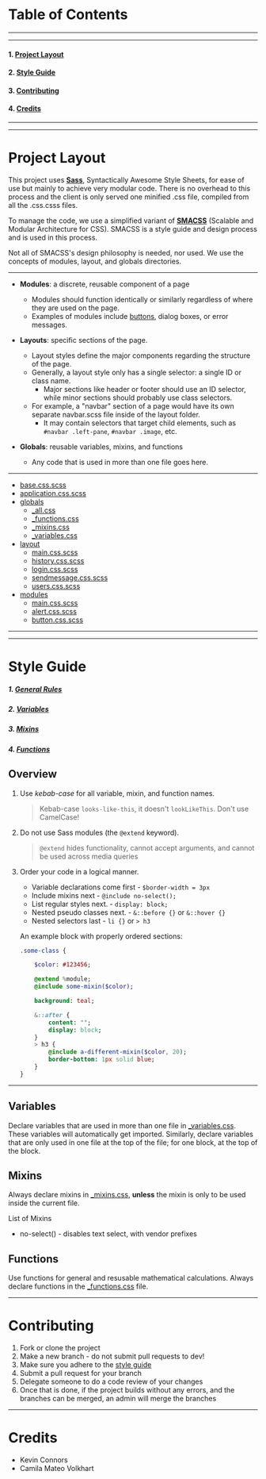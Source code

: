 # Table of Contents
----
----
#### 1. [Project Layout](#project-layout)
#### 2. [Style Guide](#style-guide)
#### 3. [Contributing](#contributing)
#### 4. [Credits](#credits)

----
----

# Project Layout 

This project uses [**Sass**](http://sass-lang.com/), Syntactically Awesome Style Sheets, for ease of use but mainly to achieve very modular code.  There is no overhead to this process and the client is only served one minified .css file, compiled from all the .css.csss files.  

To manage the code, we use a simplified variant of [**SMACSS**](https://smacss.com/) (Scalable and Modular Architecture for CSS).  SMACSS is a style guide and design process and is used in this process.

Not all of SMACSS's design philosophy is needed, nor used.  We use the concepts of modules, layout, and globals directories.

----

- **Modules**: a discrete, reusable component of a page
    - Modules should function identically or similarly regardless of where they are used on the page.
    - Examples of modules include [buttons](https://github.com/CSC322-Grinnell/notifications/blob/dev/app/assets/stylesheets/modules/button.css.scss), dialog boxes, or error messages.

- **Layouts**: specific sections of the page.
    - Layout styles define the major components regarding the structure of the page. 
    - Generally, a layout style only has a single selector: a single ID or class name.
        - Major sections like header or footer should use an ID selector, while minor sections should probably use class selectors.
    - For example, a "navbar" section of a page would have its own separate navbar.scss file inside of the layout folder.
        - It may contain selectors that target child elements, such as `#navbar .left-pane`, `#navbar .image`, etc.

- **Globals**: reusable variables, mixins, and functions
    - Any code that is used in more than one file goes here.

----

- [base.css.scss](https://github.com/CSC322-Grinnell/notifications/blob/css-documentation/app/assets/stylesheets/base.css.scss)
- [application.css.scss](https://github.com/CSC322-Grinnell/notifications/blob/css-documentation/app/assets/stylesheets/application.css.scss)
- [globals](https://github.com/CSC322-Grinnell/notifications/tree/dev/app/assets/stylesheets/globals)
    - [_all.css](https://github.com/CSC322-Grinnell/notifications/blob/dev/app/assets/stylesheets/globals/_all.scss)
    - [_functions.css](https://github.com/CSC322-Grinnell/notifications/blob/dev/app/assets/stylesheets/globals/_functions.scss)
    - [_mixins.css](https://github.com/CSC322-Grinnell/notifications/blob/dev/app/assets/stylesheets/globals/_mixins.scss)
    - [_variables.css](https://github.com/CSC322-Grinnell/notifications/blob/dev/app/assets/stylesheets/globals/_variables.scss)
- [layout](https://github.com/CSC322-Grinnell/notifications/tree/dev/app/assets/stylesheets/layout)
    - [main.css.scss](https://github.com/CSC322-Grinnell/notifications/blob/dev/app/assets/stylesheets/layout/main.css.scss)
    - [history.css.scss](https://github.com/CSC322-Grinnell/notifications/blob/dev/app/assets/stylesheets/layout/history.css.scss)    
    - [login.css.scss](https://github.com/CSC322-Grinnell/notifications/blob/dev/app/assets/stylesheets/layout/login.css.scss)
    - [sendmessage.css.scss](https://github.com/CSC322-Grinnell/notifications/blob/dev/app/assets/stylesheets/layout/sendmessage.css.scss)
    - [users.css.scss](https://github.com/CSC322-Grinnell/notifications/blob/dev/app/assets/stylesheets/layout/users.css.scss)
- [modules](https://github.com/CSC322-Grinnell/notifications/tree/dev/app/assets/stylesheets/modules)
    - [main.css.scss](https://github.com/CSC322-Grinnell/notifications/blob/dev/app/assets/stylesheets/modules/main.css.scss)
    - [alert.css.scss](https://github.com/CSC322-Grinnell/notifications/blob/dev/app/assets/stylesheets/modules/alert.css.scss)
    - [button.css.scss](https://github.com/CSC322-Grinnell/notifications/blob/dev/app/assets/stylesheets/modules/button.css.scss)

----
----
# Style Guide

##### 1. [General Rules](#overview)
##### 2. [Variables](#variables)
##### 3. [Mixins](#mixins)
##### 4. [Functions](#functions)

## Overview

1. Use *kebab-case* for all variable, mixin, and function names.
    > Kebab-case `looks-like-this`, it doesn't `lookLikeThis`.  Don't use CamelCase!

2. Do not use Sass modules (the `@extend` keyword).
    > `@extend` hides functionality, cannot accept arguments, and cannot be used across media queries

3. Order your code in a logical manner.
    - Variable declarations come first - `$border-width = 3px`
    - Include mixins next - `@include no-select();`
    - List regular styles next. - `display: block;`
    - Nested pseudo classes next. - `&::before {}` or `&::hover {}` 
    - Nested selectors last - `li {}` or `> h3`

    An example block with properly ordered sections:

    ```sass
    .some-class {

        $color: #123456;

        @extend %module; 
        @include some-mixin($color);

        background: teal;

        &::after {
            content: "";
            display: block;
        }
        > h3 {
            @include a-different-mixin($color, 20);
            border-bottom: 1px solid blue;
        }
    }
    ```
----

## Variables

Declare variables that are used in more than one file in [_variables.css](https://github.com/CSC322-Grinnell/notifications/blob/dev/app/assets/stylesheets/globals/_variables.scss). These variables will automatically get imported.  Similarly, declare variables that are only used in one file at the top of the file; for one block, at the top of the block.

## Mixins

Always declare mixins in [_mixins.css](https://github.com/CSC322-Grinnell/notifications/blob/dev/app/assets/stylesheets/globals/_mixins.scss), **unless** the mixin is only to be used inside the current file.

List of Mixins
- no-select() - disables text select, with vendor prefixes

## Functions

Use functions for general and resusable mathematical calculations.  Always declare functions in the [_functions.css](https://github.com/CSC322-Grinnell/notifications/blob/dev/app/assets/stylesheets/globals/_functions.scss) file.

----

# Contributing

1. Fork or clone the project
2. Make a new branch - do not submit pull requests to dev!
3. Make sure you adhere to the [style guide](#style-guide)
4. Submit a pull request for your branch
5. Delegate someone to do a code review of your changes
6. Once that is done, if the project builds without any errors, and the branches can be merged, an admin will merge the branches

----

# Credits

- Kevin Connors
- Camila Mateo Volkhart

